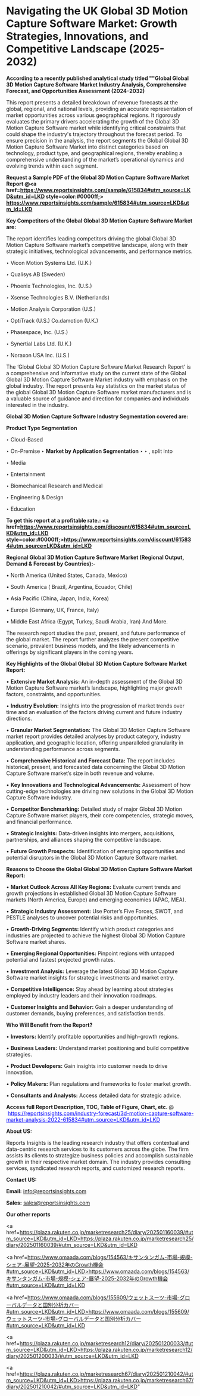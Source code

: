 # Navigating the UK Global 3D Motion Capture Software Market: Growth Strategies, Innovations, and Competitive Landscape (2025-2032)

<strong>According to a recently published analytical study titled ""Global Global 3D Motion Capture Software Market Industry Analysis, Comprehensive Forecast, and Opportunities Assessment (2024–2032)</strong>

This report presents a detailed breakdown of revenue forecasts at the global, regional, and national levels, providing an accurate representation of market opportunities across various geographical regions. It rigorously evaluates the primary drivers accelerating the growth of the Global 3D Motion Capture Software market while identifying critical constraints that could shape the industry's trajectory throughout the forecast period. To ensure precision in the analysis, the report segments the Global Global 3D Motion Capture Software Market into distinct categories based on technology, product type, and geographical regions, thereby enabling a comprehensive understanding of the market’s operational dynamics and evolving trends within each segment.

<strong>Request a Sample PDF of the Global 3D Motion Capture Software Market Report </strong><strong>@<a href=https://www.reportsinsights.com/sample/615834#utm_source=LKD&utm_id=LKD style=color:#0000ff;> https://www.reportsinsights.com/sample/615834#utm_source=LKD&utm_id=LKD</a></strong></font>

<strong>Key Competitors of the Global Global 3D Motion Capture Software Market are:</strong>

The report identifies leading competitors driving the global Global 3D Motion Capture Software market’s competitive landscape, along with their strategic initiatives, technological advancements, and performance metrics.

‣ Vicon Motion Systems Ltd. (U.K.)

‣ Qualisys AB (Sweden)

‣ Phoenix Technologies, Inc. (U.S.)

‣ Xsense Technologies B.V. (Netherlands)

‣ Motion Analysis Corporation (U.S.)

‣ OptiTrack (U.S.)
 Co.damotion (U.K.)

‣ Phasespace, Inc. (U.S.)

‣ Synertial Labs Ltd. (U.K.)

‣ Noraxon USA Inc. (U.S.)

The ‘Global Global 3D Motion Capture Software Market Research Report’ is a comprehensive and informative study on the current state of the Global Global 3D Motion Capture Software Market industry with emphasis on the global industry. The report presents key statistics on the market status of the global Global 3D Motion Capture Software market manufacturers and is a valuable source of guidance and direction for companies and individuals interested in the industry.

<strong>Global 3D Motion Capture Software Industry Segmentation covered are:</strong>

<strong>Product Type Segmentation</strong>

‣ Cloud-Based

‣ On-Premise
‣ 
<strong>Market by Application Segmentation</strong>
‣
‣  , split into

‣ Media

‣ Entertainment

‣ Biomechanical Research and Medical

‣ Engineering & Design

‣ Education

<strong>To get this report at a profitable rate.: <a href=https://www.reportsinsights.com/discount/615834#utm_source=LKD&utm_id=LKD style=color:#0000ff;>https://www.reportsinsights.com/discount/615834#utm_source=LKD&utm_id=LKD</a></strong></font>

<strong>Regional Global 3D Motion Capture Software Market (Regional Output, Demand &amp; Forecast by Countries):-</strong>

• North America (United States, Canada, Mexico)

• South America ( Brazil, Argentina, Ecuador, Chile)

• Asia Pacific (China, Japan, India, Korea)

• Europe (Germany, UK, France, Italy)

• Middle East Africa (Egypt, Turkey, Saudi Arabia, Iran) And More.

The research report studies the past, present, and future performance of the global market. The report further analyzes the present competitive scenario, prevalent business models, and the likely advancements in offerings by significant players in the coming years.

<strong>Key Highlights of the Global Global 3D Motion Capture Software Market Report:</strong>

• <strong>Extensive Market Analysis:</strong> An in-depth assessment of the Global 3D Motion Capture Software market’s landscape, highlighting major growth factors, constraints, and opportunities.

• <strong>Industry Evolution:</strong> Insights into the progression of market trends over time and an evaluation of the factors driving current and future industry directions.

• <strong>Granular Market Segmentation:</strong> The Global 3D Motion Capture Software market report provides detailed analyses by product category, industry application, and geographic location, offering unparalleled granularity in understanding performance across segments.

• <strong>Comprehensive Historical and Forecast Data:</strong> The report includes historical, present, and forecasted data concerning the Global 3D Motion Capture Software market’s size in both revenue and volume.

• <strong>Key Innovations and Technological Advancements:</strong> Assessment of how cutting-edge technologies are driving new solutions in the Global 3D Motion Capture Software industry.

• <strong>Competitor Benchmarking:</strong> Detailed study of major Global 3D Motion Capture Software market players, their core competencies, strategic moves, and financial performance.

• <strong>Strategic Insights:</strong> Data-driven insights into mergers, acquisitions, partnerships, and alliances shaping the competitive landscape.

• <strong>Future Growth Prospects:</strong> Identification of emerging opportunities and potential disruptors in the Global 3D Motion Capture Software market.

<strong>Reasons to Choose the Global Global 3D Motion Capture Software Market Report:</strong>

• <strong>Market Outlook Across All Key Regions:</strong> Evaluate current trends and growth projections in established Global 3D Motion Capture Software markets (North America, Europe) and emerging economies (APAC, MEA).

• <strong>Strategic Industry Assessment:</strong> Use Porter’s Five Forces, SWOT, and PESTLE analyses to uncover potential risks and opportunities.

• <strong>Growth-Driving Segments:</strong> Identify which product categories and industries are projected to achieve the highest Global 3D Motion Capture Software market shares.

• <strong>Emerging Regional Opportunities:</strong> Pinpoint regions with untapped potential and fastest projected growth rates.

• <strong>Investment Analysis:</strong> Leverage the latest Global 3D Motion Capture Software market insights for strategic investments and market entry.

• <strong>Competitive Intelligence:</strong> Stay ahead by learning about strategies employed by industry leaders and their innovation roadmaps.

• <strong>Customer Insights and Behavior:</strong> Gain a deeper understanding of customer demands, buying preferences, and satisfaction trends.

<strong>Who Will Benefit from the Report?</strong>

• <strong>Investors:</strong> Identify profitable opportunities and high-growth regions.

• <strong>Business Leaders:</strong> Understand market positioning and build competitive strategies.

• <strong>Product Developers:</strong> Gain insights into customer needs to drive innovation.

• <strong>Policy Makers:</strong> Plan regulations and frameworks to foster market growth.

• <strong>Consultants and Analysts:</strong> Access detailed data for strategic advice.
</ul>
<strong>Access full Report Description, TOC, Table of Figure, Chart, etc. </strong>@  <a href=https://reportsinsights.com/industry-forecast/3d-motion-capture-software-market-analysis-2022-615834#utm_source=LKD&utm_id=LKD style=color:#0000ff;>https://reportsinsights.com/industry-forecast/3d-motion-capture-software-market-analysis-2022-615834#utm_source=LKD&utm_id=LKD</a></font>

<strong><strong>About US</strong>:</strong>

Reports Insights is the leading research industry that offers contextual and data-centric research services to its customers across the globe. The firm assists its clients to strategize business policies and accomplish sustainable growth in their respective market domain. The industry provides consulting services, syndicated research reports, and customized research reports.

<strong>Contact US:</strong>

<p class=""""><b>Email:</b> <a href=mailto:info@reportsinsights.com>info@reportsinsights.com</a></p>
<p class=""""><b>Sales:</b> <a href=mailto:sales@reportsinsights.com>sales@reportsinsights.com</a></p>

<strong>Our other reports</strong>

<a href=https://plaza.rakuten.co.jp/marketresearch25/diary/202501160039/#utm_source=LKD&utm_id=LKD>https://plaza.rakuten.co.jp/marketresearch25/diary/202501160039/#utm_source=LKD&utm_id=LKD</a>

<a href=https://www.omaada.com/blogs/154563/キサンタンガム-市場-規模-シェア-展望-2025-2032年のGrowth機会#utm_source=LKD&utm_id=LKD>https://www.omaada.com/blogs/154563/キサンタンガム-市場-規模-シェア-展望-2025-2032年のGrowth機会#utm_source=LKD&utm_id=LKD</a>

<a href=https://www.omaada.com/blogs/155609/ウェットスーツ-市場-グローバルデータと国別分析カバー#utm_source=LKD&utm_id=LKD>https://www.omaada.com/blogs/155609/ウェットスーツ-市場-グローバルデータと国別分析カバー#utm_source=LKD&utm_id=LKD</a>

<a href=https://plaza.rakuten.co.jp/marketresearch12/diary/202501200033/#utm_source=LKD&utm_id=LKD>https://plaza.rakuten.co.jp/marketresearch12/diary/202501200033/#utm_source=LKD&utm_id=LKD</a>

<a href=https://plaza.rakuten.co.jp/marketresearch67/diary/202501210042/#utm_source=LKD&utm_id=LKD>https://plaza.rakuten.co.jp/marketresearch67/diary/202501210042/#utm_source=LKD&utm_id=LKD</a>"
